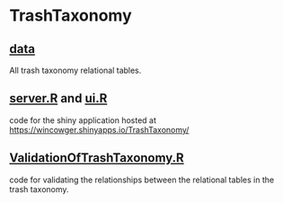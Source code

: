 # TrashTaxonomy

## [data](data)
All trash taxonomy relational tables.

## [server.R](server.R) and [ui.R](ui.R)
code for the shiny application hosted at https://wincowger.shinyapps.io/TrashTaxonomy/

## [ValidationOfTrashTaxonomy.R](ValidationOfTrashTaxonomy.R)
code for validating the relationships between the relational tables in the trash taxonomy.

